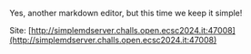 Yes, another markdown editor, but this time we keep it simple!

Site: [http://simplemdserver.challs.open.ecsc2024.it:47008](http://simplemdserver.challs.open.ecsc2024.it:47008)

